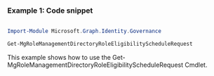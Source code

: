 ### Example 1: Code snippet

```powershell

Import-Module Microsoft.Graph.Identity.Governance

Get-MgRoleManagementDirectoryRoleEligibilityScheduleRequest

```
This example shows how to use the Get-MgRoleManagementDirectoryRoleEligibilityScheduleRequest Cmdlet.


